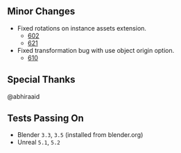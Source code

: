 ## Minor Changes
* Fixed rotations on instance assets extension.
  * [602](https://github.com/EpicGames/BlenderTools/issues/602)
  * [621](https://github.com/EpicGames/BlenderTools/issues/621)
* Fixed transformation bug with use object origin option.
  * [610](https://github.com/EpicGames/BlenderTools/issues/610)

## Special Thanks
@abhiraaid

## Tests Passing On
* Blender `3.3`, `3.5` (installed from blender.org)
* Unreal `5.1`, `5.2`
